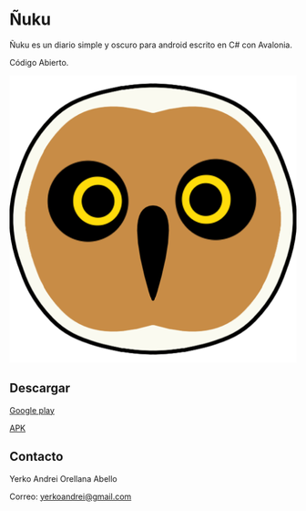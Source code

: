 # Ñuku
Ñuku es un diario simple y oscuro para android escrito en C# con Avalonia.

Código Abierto.

![lane](https://github.com/YerkoAndrei/NNuku/blob/main/NNuku.Android/Icon.png)


## Descargar
<a href="https://play.google.com/store/apps/details?id=com.YerkoAndrei.NNuku">Google play</a>

<a href="https://github.com/YerkoAndrei/NNuku/releases/download/Estable/com.YerkoAndrei.NNuku.apk">APK</a>

## Contacto
Yerko Andrei Orellana Abello

Correo:  yerkoandrei@gmail.com
